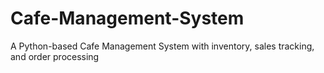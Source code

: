 # Cafe-Management-System
 A Python-based Cafe Management System with inventory, sales tracking, and order processing
